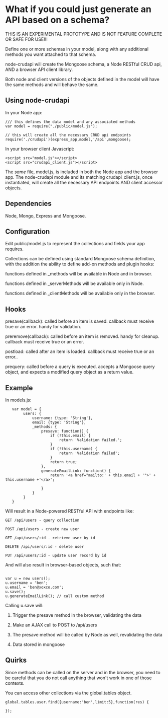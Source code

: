 # What if you could just generate an API based on a schema?

THIS IS AN EXPERIMENTAL PROTOTYPE AND IS NOT FEATURE COMPLETE OR SAFE FOR USE!!!

Define one or more schemas in your model, along with any additional methods you want attached to that schema.

node-crudapi will create the Mongoose schema, a Node RESTful CRUD api, AND a browser API client library.

Both node and client versions of the objects defined in the model will have the same methods and will behave the same.

## Using node-crudapi

In your Node app:

```
/// this defines the data model and any associated methods
var model = require("./public/model.js");

// this will create all the necessary CRUD api endpoints
require('./crudapi')(express_app,model,'/api',mongoose);
```

In your browser client Javascript:
```
<script src="model.js"></script>
<script src="crudapi_client.js"></script>
````

The *same* file, model.js, is included in both the Node app and the browser app. The node-crudapi module and its matching crudapi_client.js, once instantiated, will create all the necessary API endpoints AND client accessor objects.

## Dependencies

Node, Mongo, Express and Mongoose.

## Configuration

Edit public/model.js to represent the collections and fields your app requires.

Collections can be defined using standard Mongoose schema definition, with the addition the ability to define add-on methods and plugin hooks:

functions defined in _methods will be available in Node and in browser.

functions defined in _serverMethods will be available only in Node.

functions defined in _clientMethods will be available only in the browser.


## Hooks

presave(callback): called before an item is saved. callback must receive true or an error. handy for validation.

preremove(callback): called before an item is removed. handy for cleanup. callback must receive true or an error.

postload: called after an item is loaded. callback must receive true or an error..

prequery: called before a query is executed. accepts a Mongoose query object, and expects a modified query object as a return value.

## Example

In models.js:

```
   var model = {
   		users: {
   			username: {type: 'String'},
   			email: {type: 'String'},
   			_methods: {
   				presave: function() {
   					if (!this.email) {
   						return 'Validation failed.';
   					}
   					if (!this.username) {
   						return 'Validation failed';	
   					}
   					return true;   				
   				},
   				generateEmailLink: function() {
   					return '<a href="mailto:' + this.email + '">' + this.username +'</a>';
   				
   				}
   			}
   		}
   }
```

Will result in a Node-powered RESTful API with endpoints like:

```
GET /api/users - query collection

POST /api/users - create new user

GET /api/users/:id - retrieve user by id

DELETE /api/users/:id - delete user

PUT /api/users/:id - update user record by id
```


And will also result in browser-based objects, such that:

```

var u = new users();
u.username = 'ben';
u.email = 'ben@xoxco.com';
u.save();
u.generateEmailLink(); // call custom method

```

Calling u.save will:

1. Trigger the presave method in the browser, validating the data

2. Make an AJAX call to POST to /api/users

3. The presave method will be called by Node as well, revalidating the data

4. Data stored in mongoose


## Quirks

Since methods can be called on the server and in the browser, you need to be careful that you do not call anything that won't work in one of those contexts.

You can access other collections via the global.tables object.

```
global.tables.user.find({username:'ben',limit:5},function(res) {

});

```

